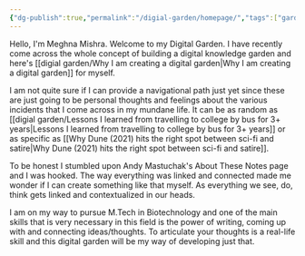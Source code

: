 ```yaml
---
{"dg-publish":true,"permalink":"/digial-garden/homepage/","tags":["gardenEntry"],"noteIcon":"note"}
---
```


Hello, I'm Meghna Mishra. Welcome to my Digital Garden. I have recently come across the whole concept of building a digital knowledge garden and here's [[digial garden/Why I am creating a digital garden\|Why I am creating a digital garden]] for myself. 

I am not quite sure if I can provide a navigational path just yet since these are just going to be personal thoughts and feelings about the various incidents that I come across in my mundane life. It can be as random as [[digial garden/Lessons I learned from travelling to college by bus for 3+ years\|Lessons I learned from travelling to college by bus for 3+ years]] or as specific as [[Why Dune (2021) hits the right spot between sci-fi and satire\|Why Dune (2021) hits the right spot between sci-fi and satire]]. 

To be honest I stumbled upon Andy Mastuchak's About These Notes page and I was hooked. The way everything was linked and connected made me wonder if I can create something like that myself. As everything we see, do, think gets linked and contextualized in our heads.

I am on my way to pursue M.Tech in Biotechnology and one of the main skills that is very necessary in this field is the power of writing, coming up with and connecting ideas/thoughts. To articulate your thoughts is a real-life skill and this digital garden will be my way of developing just that. 